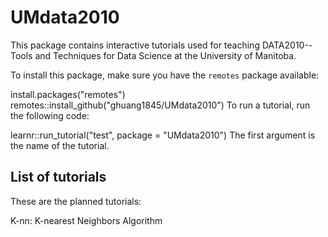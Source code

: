 # UMdata2010


This package contains interactive tutorials used for teaching DATA2010--Tools and Techniques for Data Science at the University of Manitoba.

To install this package, make sure you have the `remotes` package available:

install.packages("remotes")
remotes::install_github("ghuang1845/UMdata2010")
To run a tutorial, run the following code:

learnr::run_tutorial("test", package = "UMdata2010")
The first argument is the name of the tutorial.

## List of tutorials
These are the planned tutorials:

K-nn: K-nearest Neighbors Algorithm


